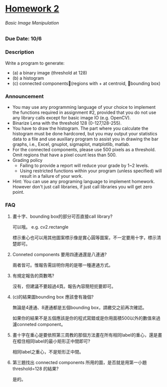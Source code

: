 # [Homework 2](http://cv2.csie.ntu.edu.tw/CV/hw2019/hw2.html)
###### Basic Image Manipulation
### Due Date: 10/6
### Description
Write a program to generate:
 * (a) a binary image (threshold at 128)
 * (b) a histogram
 * (c) connected components(regions with + at centroid, bounding box)
### Announcement
 * You may use any programming language of your choice to implement the functions required in assignment #2, provided that you do not use any library calls except for basic image IO (e.g. OpenCV).
 * Binarize Lena with the threshold 128 (0-127,128-255).
 * You have to draw the histogram. The part where you calculate the histogram must be done hardcored, but you may output your statistics data to a file and use auxiliary program to assist you in drawing the bar graphs, i.e., Excel, gnuplot, sigmaplot, matplotlib, matlab.
 * For the connected components, please use 500 pixels as a threshold. Omit regions that have a pixel count less than 500.
 * Grading policy
    * Failing to provide a report will reduce your grade by 1~2 levels.
    * Using restricted functions within your program (unless specified) will result in a failure of your work.
 * Hint: You can use any programing language to implement homework. However don't just call libraries, if just call libraries you will get zero point.
### FAQ
1. 畫十字、bounding box的部分可否直接call library?
   
   可以哦。 e.g. cv2.rectangle
   
   標示重心也可以用其他圖案標示像是實心圓等圖案，不一定要用十字，標示清楚即可。
   
2. Conneted components 要用四連通還是八連通?
   
   兩者皆可。惟報告需註明你用的是哪一種連通方式。
   
3. 有規定報告的頁數嗎?
   
   沒有，但建議不要超過4頁。報告內容簡短扼要即可。
   
4. (c)的結果圖bounding box 應該會有幾個?
   
   無論是4連通、8連通都是五個bounding box，請繳交之前再次確認。
   
   如果你的結果不是五個應該是你的程式寫錯或是你用面積500以外的數值來過濾conneted component。
   
5. 畫十字在重心是要依照第三周教的那個方法畫在所有相同label的重心，還是畫在框住相同label的最小矩形正中間即可?
   
   相同label之重心，不是矩形正中間。
   
6. 第三題找出 connected components 所用的圖，是否就是用第一小題 threshold=128 的結果?
   
   是的。
   

